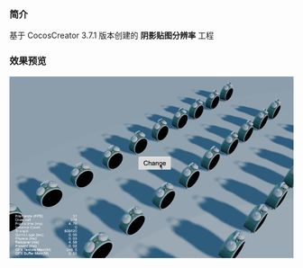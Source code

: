 ### 简介
基于 CocosCreator 3.7.1 版本创建的 **阴影贴图分辨率** 工程

### 效果预览
![image](../../../gif/202302/2023022701.gif)